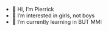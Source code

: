 - 👋 Hi, I’m Pierrick
- 👀 I’m interested in girls, not boys
- 🌱 I’m currently learning in BUT MMI

<!---
Pierrickbrd/Pierrickbrd is a ✨ special ✨ repository because its `README.md` (this file) appears on your GitHub profile.
You can click the Preview link to take a look at your changes.
--->
